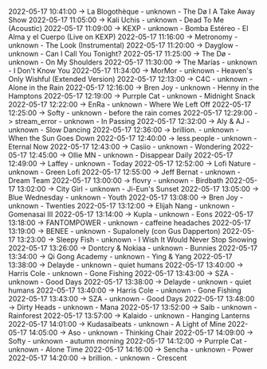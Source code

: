 2022-05-17 10:41:00 -> La Blogothèque - unknown - The Dø I A Take Away Show
2022-05-17 11:05:00 -> Kali Uchis - unknown - Dead To Me (Acoustic)
2022-05-17 11:09:00 -> KEXP - unknown - Bomba Estéreo - El Alma y el Cuerpo (Live on KEXP)
2022-05-17 11:16:00 -> Metronomy - unknown - The Look (Instrumental)
2022-05-17 11:20:00 -> Dayglow - unknown - Can I Call You Tonight?
2022-05-17 11:25:00 -> The Dø - unknown - On My Shoulders
2022-05-17 11:30:00 -> The Marías - unknown - I Don't Know You
2022-05-17 11:34:00 -> MorMor - unknown - Heaven's Only Wishful (Extended Version)
2022-05-17 12:13:00 -> C4C - unknown - Alone in the Rain
2022-05-17 12:16:00 -> Bren Joy - unknown - Henny in the Hamptons
2022-05-17 12:19:00 -> Purrple Cat - unknown - Midnight Snack
2022-05-17 12:22:00 -> EnRa - unknown - Where We Left Off
2022-05-17 12:25:00 -> Softy - unknown - before the rain comes
2022-05-17 12:29:00 -> stream_error - unknown - In Passing
2022-05-17 12:32:00 -> Aly & AJ - unknown - Slow Dancing
2022-05-17 12:36:00 -> brillion. - unknown - When the Sun Goes Down
2022-05-17 12:40:00 -> less.people - unknown - Eternal Now
2022-05-17 12:43:00 -> Casiio - unknown - Wondering
2022-05-17 12:45:00 -> Ollie MN - unknown - Disappear Daily
2022-05-17 12:49:00 -> Laffey - unknown - Today
2022-05-17 12:52:00 -> Lofi Nature - unknown - Green Lofi
2022-05-17 12:55:00 -> Jeff Bernat - unknown - Dream Team
2022-05-17 13:00:00 -> flovry - unknown - Birdbath
2022-05-17 13:02:00 -> City Girl - unknown - Ji-Eun's Sunset
2022-05-17 13:05:00 -> Blue Wednesday - unknown - Youth
2022-05-17 13:08:00 -> Bren Joy - unknown - Twenties
2022-05-17 13:12:00 -> Elijah Nang - unknown - Gomenasai III
2022-05-17 13:14:00 -> Kupla - unknown - Eons
2022-05-17 13:18:00 -> FANTOMPOWER - unknown - caffeine headaches
2022-05-17 13:19:00 -> BENEE - unknown - Supalonely (con Gus Dapperton)
2022-05-17 13:23:00 -> Sleepy Fish - unknown - I Wish It Would Never Stop Snowing
2022-05-17 13:26:00 -> Dontcry & Nokiaa - unknown - Bunnies
2022-05-17 13:34:00 -> Qi Gong Academy - unknown - Ying & Yang
2022-05-17 13:38:00 -> Delayde - unknown - quiet humans
2022-05-17 13:40:00 -> Harris Cole - unknown - Gone Fishing
2022-05-17 13:43:00 -> SZA - unknown - Good Days
2022-05-17 13:38:00 -> Delayde - unknown - quiet humans
2022-05-17 13:40:00 -> Harris Cole - unknown - Gone Fishing
2022-05-17 13:43:00 -> SZA - unknown - Good Days
2022-05-17 13:48:00 -> Dirty Heads - unknown - Mana
2022-05-17 13:52:00 -> Saib - unknown - Rainforest
2022-05-17 13:57:00 -> Kalaido - unknown - Hanging Lanterns
2022-05-17 14:01:00 -> Kudasaibeats - unknown - A Light of Mine
2022-05-17 14:05:00 -> Aso - unknown - Thinking Chair
2022-05-17 14:09:00 -> Softy - unknown - autumn morning
2022-05-17 14:12:00 -> Purrple Cat - unknown - Alone Time
2022-05-17 14:16:00 -> Sencha - unknown - Power
2022-05-17 14:20:00 -> brillion. - unknown - Crescent
